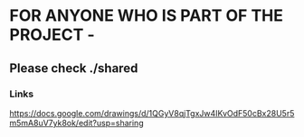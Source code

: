 # FOR ANYONE WHO IS PART OF THE PROJECT -

## Please check ./shared

### Links

https://docs.google.com/drawings/d/1QGyV8qjTgxJw4IKvOdF50cBx28U5r5m5mA8uV7yk8ok/edit?usp=sharing
